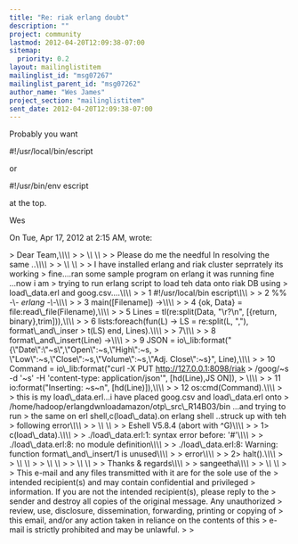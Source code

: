 ```yaml
---
title: "Re: riak erlang doubt"
description: ""
project: community
lastmod: 2012-04-20T12:09:38-07:00
sitemap:
  priority: 0.2
layout: mailinglistitem
mailinglist_id: "msg07267"
mailinglist_parent_id: "msg07262"
author_name: "Wes James"
project_section: "mailinglistitem"
sent_date: 2012-04-20T12:09:38-07:00
---
```



Probably you want

#!/usr/local/bin/escript

or

#!/usr/bin/env escript

at the top.

Wes

On Tue, Apr 17, 2012 at 2:15 AM, wrote:

&gt; Dear Team,\\*\\*\\*\\*
&gt;
&gt; \\*\\* \\*\\*
&gt;
&gt; Please do me the needful In resolving the same ..\\*\\*\\*\\*
&gt;
&gt; \\*\\* \\*\\*
&gt;
&gt; I have installed erlang and riak cluster seprrately its working
&gt; fine....ran some sample program on erlang it was running fine ...now i am
&gt; trying to run erlang script to load teh data onto riak DB using
&gt; load\\_data.erl and goog.csv....\\*\\*\\*\\*
&gt;
&gt; 1 #!/usr/local/bin escript\\*\\*\\*\\*
&gt;
&gt; 2 %% -\\*- erlang -\\*-\\*\\*\\*\\*
&gt;
&gt; 3 main([Filename]) -&gt;\\*\\*\\*\\*
&gt;
&gt; 4 {ok, Data} = file:read\\_file(Filename),\\*\\*\\*\\*
&gt;
&gt; 5 Lines = tl(re:split(Data, "\\r?\\n", [{return, binary},trim])),\\*\\*\\*\\*
&gt;
&gt; 6 lists:foreach(fun(L) -&gt; LS = re:split(L, ","), format\\_and\\_inser
&gt; t(LS) end, Lines).\\*\\*\\*\\*
&gt;
&gt; 7\\*\\*\\*\\*
&gt;
&gt; 8 format\\_and\\_insert(Line) -&gt;\\*\\*\\*\\*
&gt;
&gt; 9 JSON = io\\_lib:format("{\\"Date\\":\\"~s\\",\\"Open\\":~s,\\"High\\":~s,
&gt; \\"Low\\":~s,\\"Close\\":~s,\\"Volume\\":~s,\\"Adj. Close\\":~s}", Line),\\*\\*\\*\\*
&gt;
&gt; 10 Command = io\\_lib:format("curl -X PUT http://127.0.0.1:8098/riak
&gt; /goog/~s -d '~s' -H 'content-type: application/json'", [hd(Line),JS ON]),
&gt; \\*\\*\\*\\*
&gt;
&gt; 11 io:format("Inserting: ~s~n", [hd(Line)]),\\*\\*\\*\\*
&gt;
&gt; 12 os:cmd(Command).\\*\\*\\*\\*
&gt;
&gt; this is my load\\_data.erl...i have placed goog.csv and load\\_data.erl onto
&gt; /home/hadoop/erlangdwnloadamazon/otp\\_src\\_R14B03/bin ...and trying to run
&gt; the same on erl shell,c(load\\_data).on erlang shell ..struck up with teh
&gt; following error\\*\\*\\*\\*
&gt;
&gt; \\*\\* \\*\\*
&gt;
&gt; Eshell V5.8.4 (abort with ^G)\\*\\*\\*\\*
&gt;
&gt; 1&gt; c(load\\_data).\\*\\*\\*\\*
&gt;
&gt; ./load\\_data.erl:1: syntax error before: '#'\\*\\*\\*\\*
&gt;
&gt; ./load\\_data.erl:8: no module definition\\*\\*\\*\\*
&gt;
&gt; ./load\\_data.erl:8: Warning: function format\\_and\\_insert/1 is unused\\*\\*\\*\\*
&gt;
&gt; error\\*\\*\\*\\*
&gt;
&gt; 2&gt; halt().\\*\\*\\*\\*
&gt;
&gt; \\*\\* \\*\\*
&gt;
&gt; \\*\\* \\*\\*
&gt;
&gt; \\*\\* \\*\\*
&gt;
&gt; Thanks & regards\\*\\*\\*\\*
&gt;
&gt; sangeetha\\*\\*\\*\\*
&gt;
&gt; \\*\\* \\*\\*
&gt;
&gt; This e-mail and any files transmitted with it are for the sole use of the 
&gt; intended recipient(s) and may contain confidential and privileged 
&gt; information. If you are not the intended recipient(s), please reply to the 
&gt; sender and destroy all copies of the original message. Any unauthorized 
&gt; review, use, disclosure, dissemination, forwarding, printing or copying of 
&gt; this email, and/or any action taken in reliance on the contents of this 
&gt; e-mail is strictly prohibited and may be unlawful.
&gt;
&gt;

